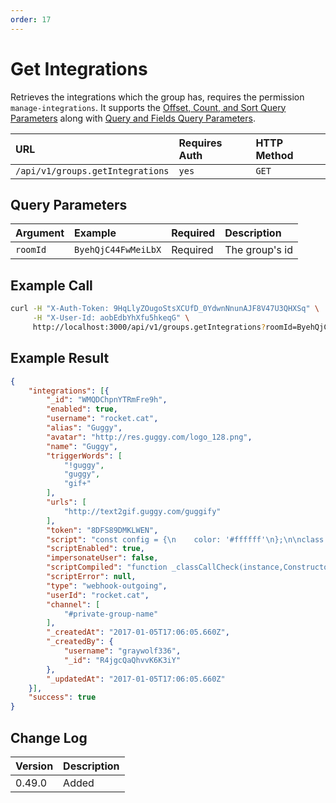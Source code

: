 ```yaml
---
order: 17
---
```


# Get Integrations
Retrieves the integrations which the group has, requires the permission `manage-integrations`. It supports the [Offset, Count, and Sort Query Parameters](../offset-and-count-and-sort-info.md) along with [Query and Fields Query Parameters](../query-and-fields-info.md).

| URL | Requires Auth | HTTP Method |
| :--- | :--- | :--- |
| `/api/v1/groups.getIntegrations` | `yes` | `GET` |

## Query Parameters
| Argument | Example | Required | Description |
| :--- | :--- | :--- | :--- |
| `roomId` | `ByehQjC44FwMeiLbX` | Required | The group's id |

## Example Call
```bash
curl -H "X-Auth-Token: 9HqLlyZOugoStsXCUfD_0YdwnNnunAJF8V47U3QHXSq" \
     -H "X-User-Id: aobEdbYhXfu5hkeqG" \
     http://localhost:3000/api/v1/groups.getIntegrations?roomId=ByehQjC44FwMeiLbX
```

## Example Result
```json
{
    "integrations": [{
        "_id": "WMQDChpnYTRmFre9h",
        "enabled": true,
        "username": "rocket.cat",
        "alias": "Guggy",
        "avatar": "http://res.guggy.com/logo_128.png",
        "name": "Guggy",
        "triggerWords": [
            "!guggy",
            "guggy",
            "gif+"
        ],
        "urls": [
            "http://text2gif.guggy.com/guggify"
        ],
        "token": "8DFS89DMKLWEN",
        "script": "const config = {\n    color: '#ffffff'\n};\n\nclass Script {\n    prepare_outgoing_request({ request }) {\n        const trigger = request.data.trigger_word + ' ';\n        const phrase = request.data.text.replace(trigger, '');\n        request.headers['Content-Type']='application/json';\n        request.headers['apiKey']=request.data.token;\n        return {\n            url: request.url,\n            headers: request.headers,\n            data: {format: 'gif', sentence: phrase},\n            method: 'POST'\n        };\n    }\n\n    process_outgoing_response({ request, response }) {\n        if(response.content.gif) {\n            return {\n                content: {\n                    attachments: [\n                        {\n                            image_url: response.content.gif,\n                            color: ((config['color'] != '') ? '#' + config['color'].replace('#', '') : '#ffffff')\n                        }\n                    ]\n                }\n            };\n        } else {\n            return {\n                content: {\n                    text: 'Sorry I don\\'t have a photo for you :disappointed_relieved:'\n                }\n            };\n        }\n    }\n}",
        "scriptEnabled": true,
        "impersonateUser": false,
        "scriptCompiled": "function _classCallCheck(instance,Constructor){if(!(instance instanceof Constructor)){throw new TypeError('Cannot call a class as a function')}}var config={color:'#ffffff'};var Script=function(){function Script(){_classCallCheck(this,Script)}Script.prototype.prepare_outgoing_request=function prepare_outgoing_request(_ref){var request=_ref.request;var trigger=request.data.trigger_word+' ';var phrase=request.data.text.replace(trigger,'');request.headers['Content-Type']='application/json';request.headers['apiKey']=request.data.token;return{url:request.url,headers:request.headers,data:{format:'gif',sentence:phrase},method:'POST'}};Script.prototype.process_outgoing_response=function process_outgoing_response(_ref2){var request=_ref2.request;var response=_ref2.response;if(response.content.gif){return{content:{attachments:[{image_url:response.content.gif,color:config['color']!=''?'#'+config['color'].replace('#',''):'#ffffff'}]}}}else{return{content:{text:'Sorry I don\\'t have a photo for you :disappointed_relieved:'}}}};return Script}();",
        "scriptError": null,
        "type": "webhook-outgoing",
        "userId": "rocket.cat",
        "channel": [
            "#private-group-name"
        ],
        "_createdAt": "2017-01-05T17:06:05.660Z",
        "_createdBy": {
            "username": "graywolf336",
            "_id": "R4jgcQaQhvvK6K3iY"
        },
        "_updatedAt": "2017-01-05T17:06:05.660Z"
    }],
    "success": true
}
```

## Change Log
| Version | Description |
| :--- | :--- |
| 0.49.0 | Added |
